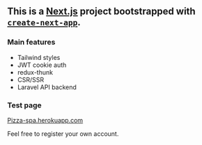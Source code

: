 ## This is a [Next.js](https://nextjs.org/) project bootstrapped with [`create-next-app`](https://github.com/vercel/next.js/tree/canary/packages/create-next-app).

### Main features

- Tailwind styles
- JWT cookie auth
- redux-thunk
- CSR/SSR
- Laravel API backend

### Test page

[Pizza-spa.herokuapp.com](https://pizza-spa.herokuapp.com)

Feel free to register your own account.
